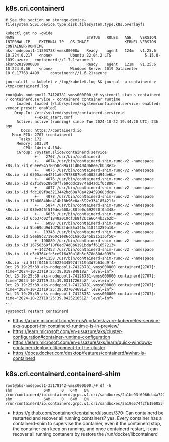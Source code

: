 ## k8s.cri.containerd

```
# See the section on storage-device-filesystem.SCSI.device.type.disk.filesystem.type.k8s.overlayfs

kubectl get no -owide
NAME                                STATUS   ROLES   AGE    VERSION   INTERNAL-IP    EXTERNAL-IP   OS-IMAGE                KERNEL-VERSION      CONTAINER-RUNTIME
aks-nodepool1-11303738-vmss00000w   Ready    agent   124m   v1.25.6   10.224.0.217   <none>        Ubuntu 22.04.2 LTS               5.15.0-1039-azure   containerd://1.7.1+azure-1
aksnp201900000o                     Ready    agent   121m   v1.25.6   10.224.0.66    <none>        Windows Server 2019 Datacenter   10.0.17763.4499     containerd://1.6.21+azure

journalctl -u kubelet > /tmp/kubelet.log && journal -u containerd > /tmp/containerd.log

root@aks-nodepool1-74128781-vmss000000:/# systemctl status containerd
? containerd.service - containerd container runtime
     Loaded: loaded (/lib/systemd/system/containerd.service; enabled; vendor preset: enabled)
    Drop-In: /etc/systemd/system/containerd.service.d
             +-exec_start.conf
     Active: active (running) since Tue 2024-10-22 19:44:20 UTC; 23h ago
       Docs: https://containerd.io
   Main PID: 2707 (containerd)
      Tasks: 172
     Memory: 503.3M
        CPU: 14min 4.184s
     CGroup: /system.slice/containerd.service
             +-   2707 /usr/bin/containerd
             +-   4074 /usr/bin/containerd-shim-runc-v2 -namespace k8s.io -id e5eee94578058c89a111d0404068ee7b038e3>
             +-   4075 /usr/bin/containerd-shim-runc-v2 -namespace k8s.io -id 6505aaeb42f1a6e7978887be9b0023d94de6b>
             +-   4076 /usr/bin/containerd-shim-runc-v2 -namespace k8s.io -id d2f1d96289d0ff7b9cddc2974ad4ad1f0c800>
             +-   4077 /usr/bin/containerd-shim-runc-v2 -namespace k8s.io -id fdc189f8e3213442bc60a78a4294593683dca>
             +-   4078 /usr/bin/containerd-shim-runc-v2 -namespace k8s.io -id 37b80840be414b18b96e0ac592e334185421f>
             +-   5874 /usr/bin/containerd-shim-runc-v2 -namespace k8s.io -id 080e846f519dea600ac80fe0c692930f0a348>
             +-   6033 /usr/bin/containerd-shim-runc-v2 -namespace k8s.io -id 6c637c02f18482010cf3b8f26ce6644b3262b>
             +-   6098 /usr/bin/containerd-shim-runc-v2 -namespace k8s.io -id 5be69dd9d1d75b3fde55a346c418f43259a10>
             +-  19343 /usr/bin/containerd-shim-runc-v2 -namespace k8s.io -id 5eeb8c271960c1e86cd16a6d245b215136f50>
             +- 190889 /usr/bin/containerd-shim-runc-v2 -namespace k8s.io -id 16750360f18f6ed74d8b6191bdaff61657213>
             +-1427453 /usr/bin/containerd-shim-runc-v2 -namespace k8s.io -id e5e0764cfc5ce9f6a30a18b5e578d80da0992>
             +-1441158 /usr/bin/containerd-shim-runc-v2 -namespace k8s.io -id 5fff0416fb4622634597df719a3d7b63dd9f4>
Oct 23 19:25:39 aks-nodepool1-74128781-vmss000000 containerd[2707]: time="2024-10-23T19:25:39.019784818Z" level=inf>
Oct 23 19:25:39 aks-nodepool1-74128781-vmss000000 containerd[2707]: time="2024-10-23T19:25:39.031172634Z" level=inf>
Oct 23 19:25:39 aks-nodepool1-74128781-vmss000000 containerd[2707]: time="2024-10-23T19:25:39.037074691Z" level=inf>
Oct 23 19:25:39 aks-nodepool1-74128781-vmss000000 containerd[2707]: time="2024-10-23T19:25:39.042521651Z" level=inf>
...
```

```
systemctl restart containerd
```

- https://azure.microsoft.com/en-us/updates/azure-kubernetes-service-aks-support-for-containerd-runtime-is-in-preview/
- https://learn.microsoft.com/en-us/azure/aks/cluster-configuration#container-runtime-configuration
- https://learn.microsoft.com/en-us/azure/aks/learn/quick-windows-container-deploy-cli#connect-to-the-cluster
- https://docs.docker.com/desktop/features/containerd/#what-is-containerd

## k8s.cri.containerd.containerd-shim

```
root@aks-nodepool1-33178142-vmss000000:/# df -h
shm              64M     0   64M   0% /run/containerd/io.containerd.grpc.v1.cri/sandboxes/2a1be93f6966eb4a720ccadb38c09d4d773302f6d153faf92b131803e41989e0/shm
shm              64M     0   64M   0% /run/containerd/io.containerd.grpc.v1.cri/sandboxes/2a19e574f2fb1960534b43dc64437f1ec9f941d494103c2018592838a5ae1a0b/shm
```

- https://github.com/containerd/containerd/issues/370: Can containerd be restarted and recover all running containers? yes. Every container has a containerd-shim to supervise the container, even if the containerd stop, the container can keep on running, and once containerd restart, it can recover all running contaners by restore the /run/docker/libcontainerd
